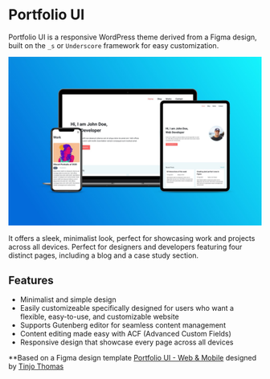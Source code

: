 # Portfolio UI

Portfolio UI is a responsive WordPress theme derived from a Figma design, built on the `_s` or `Underscore` framework for easy customization.

![Alt text](https://github.com/kbafadriquela/portfolio-ui/blob/main/assets/portfolio-ui.jpg "Portfolio UI")

It offers a sleek, minimalist look, perfect for showcasing work and projects across all devices. Perfect for designers and developers featuring four distinct pages, including a blog and a case study section.

## Features

- Minimalist and simple design
- Easily customizeable specifically designed for users who want a flexible, easy-to-use, and customizable website
- Supports Gutenberg editor for seamless content management
- Content editing made easy with ACF (Advanced Custom Fields)
- Responsive design that showcase every page across all devices

**Based on a Figma design template [Portfolio UI - Web & Mobile] designed by [Tinjo Thomas][df1]


[//]: # (These are reference links used in the body of this note and get stripped out when the markdown processor does its job. There is no need to format nicely because it shouldn't be seen.)

   [Portfolio UI - Web & Mobile]: <https://www.figma.com/community/file/882879599442878081t>
   [df1]: <https://www.figma.com/@tinjo>
